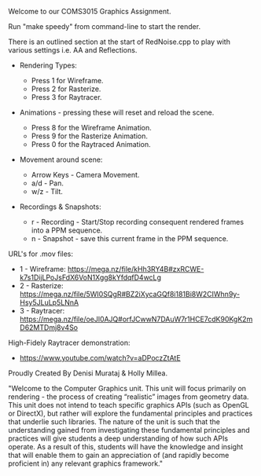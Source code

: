 Welcome to our COMS3015 Graphics Assignment.

Run "make speedy" from command-line to start the render.

There is an outlined section at the start of RedNoise.cpp to play with various settings i.e. AA and Reflections.

- Rendering Types:
    - Press 1 for Wireframe.
    - Press 2 for Rasterize.
    - Press 3 for Raytracer.

- Animations - pressing these will reset and reload the scene.
    - Press 8 for the Wireframe Animation.
    - Press 9 for the Rasterize Animation.
    - Press 0 for the Raytraced Animation.

- Movement around scene:
    - Arrow Keys - Camera Movement.
    - a/d - Pan.
    - w/z - Tilt.

- Recordings & Snapshots:
    - r - Recording - Start/Stop recording consequent rendered frames into a PPM sequence.
    - n - Snapshot - save this current frame in the PPM sequence.

URL's for .mov files:

- 1 - Wireframe: https://mega.nz/file/kHh3RY4B#zxRCWE-k7s1DijLPoJsFdX6VoN1Xgg8kYfdqfD4wcLg
- 2 - Rasterize: https://mega.nz/file/5WI0SQgR#BZ2iXycaGQf8i181Bi8W2CIWhn9y-Hsy5JLuLp5LNnA
- 3 - Raytracer: https://mega.nz/file/oeJl0AJQ#orfJCwwN7DAuW7r1HCE7cdK90KgK2mD62MTDmj8v4So

High-Fidely Raytracer demonstration:
- https://www.youtube.com/watch?v=aDPoczZtAtE

Proudly Created By Denisi Murataj & Holly Millea.



"Welcome to the Computer Graphics unit. This unit will focus primarily on rendering - the process of creating “realistic” images from geometry data. This unit does not intend to teach specific graphics APIs (such as OpenGL or DirectX), but rather will explore the fundamental principles and practices that underlie such libraries. The nature of the unit is such that the understanding gained from investigating these fundamental principles and practices will give students a deep understanding of how such APIs operate. As a result of this, students will have the knowledge and insight that will enable them to gain an appreciation of (and rapidly become proficient in) any relevant graphics framework."
